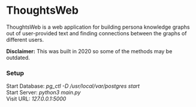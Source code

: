 # ThoughtsWeb

ThoughtsWeb is a web application for building persona knowledge graphs out of user-provided text and finding connections between the graphs of different users.

**Disclaimer:** This was built in 2020 so some of the methods may be outdated.

### Setup

Start Database:  *pg_ctl -D /usr/local/var/postgres start* \
Start Server:  *python3 main.py* \
Visit URL:  *127.0.0.1:5000*
